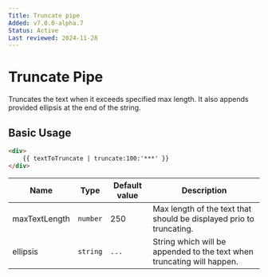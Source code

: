 ```yaml
---
Title: Truncate pipe
Added: v7.0.0-alpha.7
Status: Active
Last reviewed: 2024-11-28
---
```


# Truncate Pipe

Truncates the text when it exceeds specified max length. It also appends provided ellipsis at the end of the string.

## Basic Usage

<!-- {% raw %} -->

```HTML
<div>
    {{ textToTruncate | truncate:100:'***' }}
</div>
```

<!-- {% endraw %} -->

| Name          | Type     | Default value | Description                                                            |
| ------------- | -------- | ------------- | ---------------------------------------------------------------------- |
| maxTextLength | `number` | 250           | Max length of the text that should be displayed prio to truncating.    |
| ellipsis      | `string` | `...`         | String which will be appended to the text when truncating will happen. |
